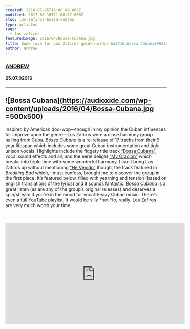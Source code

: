 ```yaml
---
created: 2016-07-25T16:00:49.000Z
modified: 2017-08-10T21:08:57.000Z
slug: los-zafiros-bossa-cubana
type: articles
tags:
  - los zafiros
featuredimage: 2016/04/Bossa-Cubana.jpg
title: Some love for Los Zafiros golden oldie &#8216;Bossa Cubana&#8217;
author: andrew
---
```

### [ANDREW](<https://twitter.com/andrewbridge>)
#### 25\.07.02016
------

![Bossa Cubana](<https://audioxide.com/wp-content/uploads/2016/04/Bossa-Cubana.jpg> =500x500)
------
Inspired by American doo-wop—though in my opinion the Cuban influences far improve upon the genre—Los Zafiros were a close harmony group hailing from Cuba. *Bossa Cubana* is a re-release of 17 tracks from their 9 year lifespan which includes some great Cuban instrumentation and tight unison vocals. Highlights include the fidgety title track [“Bossa Cubana”](<https://www.youtube.com/watch?v=CWU_pTBdkxY&nohtml5=False>), vocal sound effects and all, and the eerie delight [“My Oración”](<https://www.youtube.com/watch?v=TBb7i8MXUKk&nohtml5=False>) which breaks into triple time with some wonderful harmony. I can’t bring Los Zafiros up without mentioning [“He Venido”](<https://www.youtube.com/watch?v=QOLTytiWFR0>) though, the track featured in *Breaking Bad* which, I must confess, brought me to discover the group in the first place. It’s featured below, filled with yearning and tension (based on english translations of the lyrics) and it sounds fantastic.
*Bossa Cubana* is a great listen (as are any of the group’s original releases) and deserves a spin/stream if you’re in the mood for vocal-heavy Cuban music. There’s even a [full YouTube playlist](<https://www.youtube.com/watch?v=CWU_pTBdkxY&list=PLetv3SCC-r3Z_BbBmmBIrypdJRKjyue-x&index=1>). It would be silly *not *to, really. Los Zafiros are very much worth your time.<br>
 ­<br>
 ­

<center><iframe src="https://www.youtube.com/embed/QOLTytiWFR0?rel=0" width="560" height="315" frameborder="0" allowfullscreen="allowfullscreen"></iframe></center>